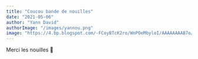 ```yaml
---
title: "Coucou bande de nouilles"
date: "2021-05-06"
author: "Yann David"
authorImage: "/images/yannou.png"
image: "https://4.bp.blogspot.com/-FCoyBTcK2ro/WnPOeMbyloI/AAAAAAAAB7o/FLArgm0JBhUf6S7QzHAdBbNBxu9BDJ-HwCLcBGAs/s1600/homemade-pasta-7195-single-strand-websize-x450.jpg"
---
```


Merci les nouilles 🍜
